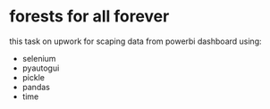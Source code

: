 # forests for all forever

this task on upwork for scaping data from powerbi dashboard using:

* selenium
* pyautogui
* pickle
* pandas
* time
